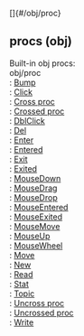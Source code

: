 []{#/obj/proc}    
## procs (obj)    
Built-in obj procs:    
obj/proc    
:   [Bump](/ref/atom/movable/proc/Bump/Bump.md)    
:   [Click](/ref/atom/proc/Click/Click.md)    
:   [Cross proc](/ref/atom/proc/Cross/Cross.md)    
:   [Crossed proc](/ref/atom/proc/Crossed/Crossed.md)    
:   [DblClick](/ref/atom/proc/DblClick/DblClick.md)    
:   [Del](/ref/datum/proc/Del/Del.md)    
:   [Enter](/ref/atom/proc/Enter/Enter.md)    
:   [Entered](/ref/atom/proc/Entered/Entered.md)    
:   [Exit](/ref/atom/proc/Exit/Exit.md)    
:   [Exited](/ref/atom/proc/Exited/Exited.md)    
:   [MouseDown](/ref/atom/proc/MouseDown/MouseDown.md)    
:   [MouseDrag](/ref/atom/proc/MouseDrag/MouseDrag.md)    
:   [MouseDrop](/ref/atom/proc/MouseDrop/MouseDrop.md)    
:   [MouseEntered](/ref/atom/proc/MouseEntered/MouseEntered.md)    
:   [MouseExited](/ref/atom/proc/MouseExited/MouseExited.md)    
:   [MouseMove](/ref/atom/proc/MouseMove/MouseMove.md)    
:   [MouseUp](/ref/atom/proc/MouseUp/MouseUp.md)    
:   [MouseWheel](/ref/atom/proc/MouseWheel/MouseWheel.md)    
:   [Move](/ref/atom/movable/proc/Move/Move.md)    
:   [New](/ref/atom/proc/New/New.md)    
:   [Read](/ref/datum/proc/Read/Read.md)    
:   [Stat](/ref/atom/proc/Stat/Stat.md)    
:   [Topic](/ref/datum/proc/Topic/Topic.md)    
:   [Uncross proc](/ref/atom/proc/Uncross/Uncross.md)    
:   [Uncrossed proc](/ref/atom/proc/Uncrossed/Uncrossed.md)    
:   [Write](/ref/datum/proc/Write/Write.md)  